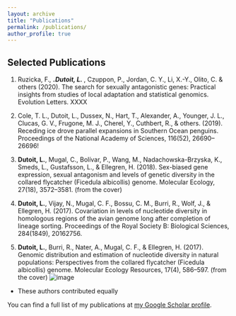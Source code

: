 ```yaml
---
layout: archive
title: "Publications"
permalink: /publications/
author_profile: true
---
```


## Selected Publications

1)	Ruzicka, F.*, <b>.Dutoit, L.* </b>, Czuppon, P., Jordan, C. Y., Li, X.-Y., Olito, C. & others (2020). The search for sexually antagonistic genes: Practical insights from studies of local adaptation and statistical genomics. Evolution Letters. XXXX

2)	Cole, T. L., Dutoit, L., Dussex, N., Hart, T., Alexander, A., Younger, J. L., Clucas, G. V., Frugone, M. J., Cherel, Y., Cuthbert, R., & others. (2019). Receding ice drove parallel expansions in Southern Ocean penguins. Proceedings of the National Academy of Sciences, 116(52), 26690–26696!

3)	**Dutoit, L.**, Mugal, C., Bolívar, P., Wang, M., Nadachowska-Brzyska, K., Smeds, L., Gustafsson, L., & Ellegren, H. (2018). Sex-biased gene expression, sexual antagonism and levels of genetic diversity in the collared flycatcher (Ficedula albicollis) genome. Molecular Ecology, 27(18), 3572–3581. (from the cover)

4)	**Dutoit, L.**, Vijay, N., Mugal, C. F., Bossu, C. M., Burri, R., Wolf, J., & Ellegren, H. (2017). Covariation in levels of nucleotide diversity in homologous regions of the avian genome long after completion of lineage sorting. Proceedings of the Royal Society B: Biological Sciences, 284(1849), 20162756.

5)	**Dutoit, L.**, Burri, R., Nater, A., Mugal, C. F., & Ellegren, H. (2017). Genomic distribution and estimation of nucleotide diversity in natural populations: Perspectives from the collared flycatcher (Ficedula albicollis) genome. Molecular Ecology Resources, 17(4), 586–597. (from the cover)
![image](https://user-images.githubusercontent.com/4376065/109439749-80d31e00-7a94-11eb-80fa-97d83b7b2662.png)


* These authors contributed equally

You can find a full list of my publications at <a href="https://scholar.google.com/citations?user=RS3wR_UAAAAJ&hl=en&oi=ao">my Google Scholar profile</a>.
